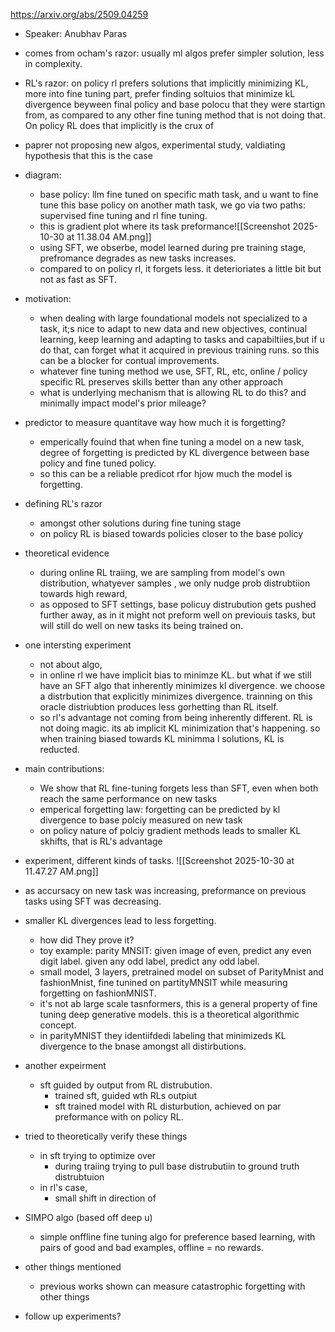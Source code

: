 
https://arxiv.org/abs/2509.04259

- Speaker: Anubhav Paras
- comes from ocham's razor: usually ml algos prefer simpler solution, less in complexity.
- RL's razor: on policy rl prefers solutions that implicitly minimizing KL, more into fine tuning part, prefer finding soltuios that minimize kL divergence beyween final policy and base polocu that they were startign from, as compared to any other fine tuning method that is not doing that. On policy RL does that implicitly is the crux of
- paprer not proposing new algos, experimental study, valdiating hypothesis that this is the case
- diagram: 
	- base policy: llm fine tuned on specific math task, and u want to fine tune this base policy on another math task, we go via two paths: supervised fine tuning and rl fine tuning. 
	- this is gradient plot where its task preformance![[Screenshot 2025-10-30 at 11.38.04 AM.png]]
	- using SFT, we obserbe, model learned during pre training stage, prefromance degrades as new tasks increases.
	- compared to on policy rl, it forgets less. it deterioriates a little bit but not as fast as SFT.
	  
- motivation:
	- when dealing with large foundational models not specialized to a task, it;s nice to adapt to new data and new objectives, continual learning, keep learning and adapting to tasks and capabiltiies,but if u do that, can forget what it acquired in previous training runs. so this can be a blocker for contual improvements.
	- whatever fine tuning method we use, SFT, RL, etc, online / policy specific RL preserves skills better than any other approach
	- what is underlying mechanism that is allowing RL to do this? and minimally impact model's prior mileage?
- predictor to measure quantitave way how much it is forgetting?
	- emperically fouind that when fine tuning a model on a new task, degree of forgetting is predicted by KL divergence between base policy and fine tuned policy.
	- so this can be a reliable predicot rfor hjow much the model is forgetting.
- defining RL's razor
	- amongst other solutions during fine tuning stage
	- on policy RL is biased towards policies closer to the base policy
- theoretical evidence
	- during online RL traiing, we are sampling from model's own distribution, whatyever samples , we only nudge prob distrubtiion towards high reward, 
	- as opposed to SFT settings, base policuy distrubution gets pushed further away, as in it might not preform well on previouis tasks, but will still do well on new tasks its being trained on.
- one intersting experiment
	- not about algo, 
	- in online rl we have implicit bias to minimze KL. but what if we still have an SFT algo that inherently minimizes kl divergence. we choose a distrbution that explicitly minimizes divergence. trainning on this oracle distriubtion produces less gorhetting than RL itself.
	- so rl's advantage not coming from being inherently different. RL is not doing magic. its ab implicit KL minimization that's happening. so when training biased towards KL minimma l solutions, KL is reducted.

- main contributions:
	- We show that RL fine-tuning forgets less than SFT, even when both reach the same performance on new tasks
	- emperical forgetting law: forgetting can be predicted by kl divergence to base polciy measured on new task
	- on policy nature of polciy gradient methods leads to smaller KL skhifts, that is RL's advantage

- experiment, different kinds of tasks.
![[Screenshot 2025-10-30 at 11.47.27 AM.png]]
- as accursacy on new task was increasing, preformance on previous tasks using SFT was decreasing.


- smaller KL divergences lead to less forgetting.
	- how did They prove it?
	- toy example: parity MNSIT: given image of even, predict any even digit label. given any odd label, predict any odd label.
	- small model, 3 layers, pretrained model on subset of ParityMnist and fashionMnist, fine tunined on partityMNSIT while measuring forgetting on fashionMNIST.
	- it's not ab large scale tasnformers, this is a general property of fine tuning deep generative models. this is a theoretical algorithmic concept.
	- in parityMNIST they identiifdedi labeling that minimizeds KL divergence to the bnase amongst all distirbutions. 
- another expeirment
	- sft guided by output from RL distrubution.
		- trained sft, guided wth RLs outpiut
		- sft trained model with RL disturbution, achieved on par preformance with on policy RL.
- tried to theoretically verify these things
	- in sft trying to optimize over 
		- during traiing trying to pull base distrubutiin to ground truth distrubtuion
	- in rl's case, 
		- small shift in direction of 

- SIMPO algo (based off deep u)
	- simple onffline fine tuning algo for preference based learning, with pairs of good and bad examples, offline = no rewards. 

- other things mentioned
	- previous works shown can  measure catastrophic forgetting with other things



- follow up experiments?